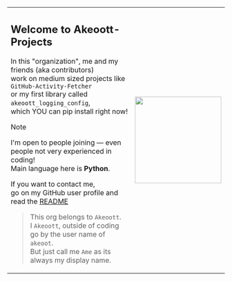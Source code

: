 <table>
<tr>
<td>

## Welcome to **Akeoott-Projects**  
In this "organization", me and my friends (aka contributors)<br>
work on medium sized projects like `GitHub-Activity-Fetcher`<br>
or my first library called `akeoott_logging_config`,<br>
which YOU can pip install right now!

> [!NOTE]
> I'm open to people joining — even people not very experienced in coding!<br>
> Main language here is **Python**.

If you want to contact me,<br>
go on my GitHub user profile and read the [README](https://github.com/Akeoott/Akeoott/blob/main/README.md)

> This org belongs to `Akeoott`.<br>
> I `Akeoott`, outside of coding go by the user name of `akeoot`.<br>
> But just call me `Ame` as its always my display name.<br>

</td>
<td>

<img src="https://github.com/user-attachments/assets/1547e5ea-3466-4d15-83cf-3761712aa741" width="200" />

</td>
</tr>
</table>

